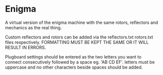 # Enigma
 A virtual version of the enigma machine with the same rotors, reflectors and mechanics as the real thing.

Custom reflectors and rotors can be added via the reflectors.txt rotors.txt files respectively. FORMATTING MUST BE KEPT THE SAME OR IT WILL RESULT IN ERRORS.

Plugboard settings should be entered as the two letters you want to connect consecutively followed by a space eg. 'AB CD EF'. letters must be uppercase and no other characters beside spaces should be added.
